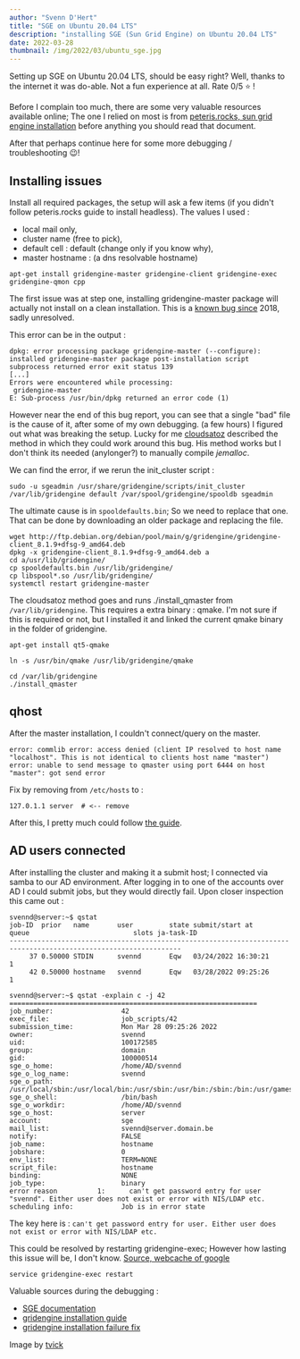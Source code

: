 ```yaml
---
author: "Svenn D'Hert"
title: "SGE on Ubuntu 20.04 LTS"
description: "installing SGE (Sun Grid Engine) on Ubuntu 20.04 LTS"
date: 2022-03-28
thumbnail: /img/2022/03/ubuntu_sge.jpg
---
```


Setting up SGE on Ubuntu 20.04 LTS, should be easy right? Well, thanks to the internet it was do-able. Not a fun experience at all. Rate 0/5 :star: !

Before I complain too much, there are some very valuable resources available online; The one I relied on most is from [peteris.rocks, sun grid engine installation](https://peteris.rocks/blog/sun-grid-engine-installation-on-ubuntu-server/) before anything you should read that document.

After that perhaps continue here for some more debugging / troubleshooting :wink:!

## Installing issues
Install all required packages, the setup will ask a few items (if you didn't follow peteris.rocks guide to install headless). The values I used :
- local mail only,
- cluster name (free to pick),
- default cell : default (change only if you know why),
- master hostname : (a dns resolvable hostname)
```
apt-get install gridengine-master gridengine-client gridengine-exec gridengine-qmon cpp
```

The first issue was at step one, installing gridengine-master package will actually not install on a clean installation. This is a [known bug since](https://bugs.launchpad.net/ubuntu/+source/gridengine/+bug/1774302) 2018, sadly unresolved.

This error can be in the output :
```
dpkg: error processing package gridengine-master (--configure):
installed gridengine-master package post-installation script subprocess returned error exit status 139
[...]
Errors were encountered while processing:
 gridengine-master
E: Sub-process /usr/bin/dpkg returned an error code (1)
```

However near the end of this bug report, you can see that a single "bad" file is the cause of it, after some of my own debugging. (a few hours) I figured out what was breaking the setup. Lucky for me [cloudsatoz](https://www.cloudsatoz.com/2021/04/19/gridengine-installation-simple-configure/) described the method in which they could work around this bug. His method works but I don't think its needed (anylonger?) to manually compile _jemalloc_.


We can find the error, if we rerun the init_cluster script :
```
sudo -u sgeadmin /usr/share/gridengine/scripts/init_cluster /var/lib/gridengine default /var/spool/gridengine/spooldb sgeadmin
```

The ultimate cause is in `spooldefaults.bin`; So we need to replace that one.
That can be done by downloading an older package and replacing the file.

```
wget http://ftp.debian.org/debian/pool/main/g/gridengine/gridengine-client_8.1.9+dfsg-9_amd64.deb
dpkg -x gridengine-client_8.1.9+dfsg-9_amd64.deb a
cd a/usr/lib/gridengine/
cp spooldefaults.bin /usr/lib/gridengine/
cp libspool*.so /usr/lib/gridengine/
systemctl restart gridengine-master
```

The cloudsatoz method goes and runs ./install_qmaster from `/var/lib/gridengine`. This requires a extra binary : qmake. I'm not sure if this is required or not, but I installed it and linked the current qmake binary in the folder of gridengine.

```
apt-get install qt5-qmake

ln -s /usr/bin/qmake /usr/lib/gridengine/qmake

cd /var/lib/gridengine
./install_qmaster
```

## qhost
After the master installation, I couldn't connect/query on the master.

```
error: commlib error: access denied (client IP resolved to host name "localhost". This is not identical to clients host name "master")
error: unable to send message to qmaster using port 6444 on host "master": got send error
```
Fix by removing from `/etc/hosts` to :

```
127.0.1.1 server  # <-- remove
```

After this, I pretty much could follow [the guide](https://peteris.rocks/blog/sun-grid-engine-installation-on-ubuntu-server/).


## AD users connected
After installing the cluster and making it a submit host; I connected via samba to our AD environment. After logging in to one of the accounts over AD I could submit jobs, but they would directly fail. Upon closer inspection this came out :
```
svennd@server:~$ qstat
job-ID  prior   name       user         state submit/start at     queue                          slots ja-task-ID
-----------------------------------------------------------------------------------------------------------------
     37 0.50000 STDIN      svennd       Eqw   03/24/2022 16:30:21                                    1        
     42 0.50000 hostname   svennd       Eqw   03/28/2022 09:25:26                                    1        

svennd@server:~$ qstat -explain c -j 42
==============================================================
job_number:                 42
exec_file:                  job_scripts/42
submission_time:            Mon Mar 28 09:25:26 2022
owner:                      svennd
uid:                        100172585
group:                      domain
gid:                        100000514
sge_o_home:                 /home/AD/svennd
sge_o_log_name:             svennd
sge_o_path:                 /usr/local/sbin:/usr/local/bin:/usr/sbin:/usr/bin:/sbin:/bin:/usr/games:/usr/local/games:/snap/bin
sge_o_shell:                /bin/bash
sge_o_workdir:              /home/AD/svennd
sge_o_host:                 server
account:                    sge
mail_list:                  svennd@server.domain.be
notify:                     FALSE
job_name:                   hostname
jobshare:                   0
env_list:                   TERM=NONE
script_file:                hostname
binding:                    NONE
job_type:                   binary
error reason          1:      can't get password entry for user "svennd". Either user does not exist or error with NIS/LDAP etc.
scheduling info:            Job is in error state
```

The key here is : `can't get password entry for user. Either user does not exist or error with NIS/LDAP etc.`

This could be resolved by restarting gridengine-exec; However how lasting this issue will be, I don't know. [Source, webcache of google](https://webcache.googleusercontent.com/search?q=cache:d08peqXsNqUJ:https://github-wiki-see.page/m/rocksclusters/wiki/wiki/sun-gridengine-problems)

```
service gridengine-exec restart
```


Valuable sources during the debugging :
- [SGE documentation](http://www.softpanorama.org/HPC/Grid_engine/sge_queues.shtml)
- [gridengine installation guide](https://peteris.rocks/blog/sun-grid-engine-installation-on-ubuntu-server/)
- [gridengine installation failure fix](https://www.cloudsatoz.com/2021/04/19/gridengine-installation-simple-configure/)

Image by [tvick](https://unsplash.com/@tvick)

